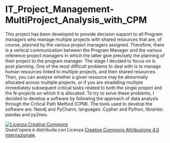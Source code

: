 # IT_Project_Management-MultiProject_Analysis_with_CPM

This project has been developed to provide decision support to all Program managers who manage multiple projects with shared resources that are, of course, planned by the various project managers assigned. Therefore, there is a vertical communication between the Program Manager and the various reference project managers in which the latter give precisely the planning of their project to the program manager.
The stage I decided to focus on is post planning.
One of the most difficult problems to deal with is to manage human resources linked to multiple projects, and then shared resources.
Then, you can analyse whether a given resource may be abnormally allocated across multiple projects, or if you are straddling multiple immediately subsequent critical tasks related to both the single project and the N-projects on which it is allocated.
To try to solve these problems, I decided to develop a software by following the approach of data analysis through the Critical Path Method (CPM).
The tools used to develop the software are: Neo4j and PyCharm, 
languages: Cypher and Python, 
libraries: pandas and py2neo.

<a rel="license" href="http://creativecommons.org/licenses/by/4.0/"><img alt="Licenza Creative Commons" style="border-width:0" src="https://i.creativecommons.org/l/by/4.0/88x31.png" /></a><br />Quest'opera è distribuita con Licenza <a rel="license" href="http://creativecommons.org/licenses/by/4.0/">Creative Commons Attribuzione 4.0 Internazionale</a>.
